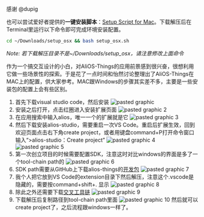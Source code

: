 
感谢 @dupig  
   
也可以尝试爱好者提供的**一键安装脚本**：[Setup Script for Mac](http://47.52.140.44/aos-setup/setup_osx.zip)。下载解压后在Terminal里运行以下命令即可完成环境安装配置。
```bash
cd ~/Downloads/setup_osx && bash setup_osx.sh
```
*Note: 若下载解压目录不是~/Downloads/setup_osx，请注意修改上面命令*
  

作为一个搞交互设计的小白，对AliOS-Things的应用前景感到很兴奋，很想利用它做一些场景性的探索。于是花了一点时间和怡然讨论整理出了AliOS-Things在MAC上的配置，供大家参考。MAC跟Windows的步骤其实差不多，主要是一些安装包的配置上会有些区别。
1. 首先下载visual studio code，然后安装
![pasted graphic](https://user-images.githubusercontent.com/8230103/34241779-d206aab4-e652-11e7-909f-15ac8e54bd37.jpg)
2. 安装之后打开，点击红圈进入安装扩展页面
![pasted graphic 2](https://user-images.githubusercontent.com/8230103/34241783-d6f71fae-e652-11e7-8c9c-26bfe6438154.jpg)
3. 在应用搜索中输入alios，唯一一个的扩展就是它
![pasted graphic 3](https://user-images.githubusercontent.com/8230103/34241789-e0c93c88-e652-11e7-9a27-13a48885ff85.jpg)
4. 然后下载安装alios-studio，需要重启一次VS Code。重启后扩展生效，回到欢迎页面点击右下角create project，或者用键盘command+P打开命令窗口输入“>alios-studio：Create project”
![pasted graphic 4](https://user-images.githubusercontent.com/8230103/34241795-e4ae2840-e652-11e7-8e79-fa153931f3a8.jpg)
![pasted graphic 5](https://user-images.githubusercontent.com/8230103/34241813-fa0577ca-e652-11e7-95dc-befc129b686d.jpg)
5. 第一次创立项目的时候需要配置SDK，注意这时对比windows的界面是多了一个tool-chain path的
![pasted graphic 6](https://user-images.githubusercontent.com/8230103/34241817-03449a64-e653-11e7-86c7-b564d35943c6.jpg)
6. SDK path需要从GitHub上下载alios-things的[开发包](https://github.com/alibaba/AliOS-Things)
![pasted graphic 7](https://user-images.githubusercontent.com/8230103/34241833-23347b8c-e653-11e7-9ca8-e50fde85464c.jpg)
7. 我个人把它放到VS Code的extension目录下然后解压，注意这个.vscode是隐藏的，需要按command+shift+. 显示
![pasted graphic 8](https://user-images.githubusercontent.com/8230103/34241845-355c59ce-e653-11e7-9832-dbab4dd3331c.jpg)
8. 除此之外还需要下载[交叉工具链](https://launchpad.net/gcc-arm-embedded/+download)
![pasted graphic 9](https://user-images.githubusercontent.com/8230103/34241870-64781e50-e653-11e7-9dd0-df3ddc719ac1.jpg)
9. 下载解压后复制路径到tool-chain path里面
![pasted graphic 10](https://user-images.githubusercontent.com/8230103/34241891-70fd1518-e653-11e7-946e-d86601c22452.jpg)
然后就可以create project了，之后流程跟windows一样了。